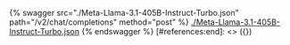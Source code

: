 [#references:start]: <> ({ "template": "openapi" })
{% swagger src="./Meta-Llama-3.1-405B-Instruct-Turbo.json" path="/v2/chat/completions" method="post" %}
[./Meta-Llama-3.1-405B-Instruct-Turbo.json](./Meta-Llama-3.1-405B-Instruct-Turbo.json)
{% endswagger %}
[#references:end]: <> ({})